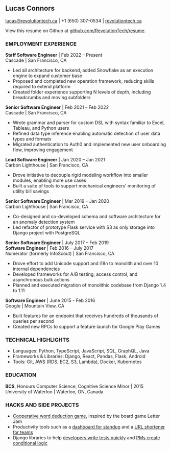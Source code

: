 ## Lucas Connors

lucas@revolutiontech.ca | +1 (650) 307-0534 | [revolutiontech.ca](https://revolutiontech.ca/)

View this resume on Github at [github.com/RevolutionTech/resume](https://github.com/RevolutionTech/resume).

### EMPLOYMENT EXPERIENCE

**Staff Software Engineer** | Feb 2022 – Present
<br />Cascade | San Francisco, CA

- Led all architecture for backend, added Snowflake as an execution engine to expand customer base
- Proposed and completed new operation framework, reducing skills required to extend platform
- Created folder experience supporting N levels of depth, including breadcrumbs and moving subfolders

**Senior Software Engineer** | Feb 2021 – Feb 2022
<br />Cascade | San Francisco, CA

- Wrote grammar and parser for custom DSL with syntax familiar to Excel, Tableau, and Python users
- Refined data type inference enabling automatic detection of user data types and formats
- Migrated authentication to Auth0 and implemented new user onboarding flow, improving engagement

**Lead Software Engineer** | Jan 2020 – Jan 2021
<br />Carbon Lighthouse | San Francisco, CA

- Drove initiative to decouple rigid modeling workflow into smaller modules, enabling more use cases
- Built a suite of tools to support mechanical engineers' monitoring of utility bill savings

**Senior Software Engineer** | Mar 2019 – Jan 2020
<br />Carbon Lighthouse | San Francisco, CA

- Co-designed and co-developed schema and software architecture for an anomaly detection system
- Led refactor of prototype Flask service with S3 as only storage into Django project with PostgreSQL

**Senior Software Engineer** | July 2017 – Feb 2019
<br />**Software Engineer** | Feb 2016 – July 2017
<br />Numerator (formerly InfoScout) | San Francisco, CA

- Drove effort to add Unicode support and i18n to monolith and over 10 internal dependencies
- Developed frameworks for A/B testing, access control, and asynchronous bulk actions
- Planned and executed migration of monolithic codebase from Django 1.4 to 1.11

**Software Engineer** | June 2015 - Feb 2016
<br />Google | Mountain View, CA

- Built features for an endpoint that receives hundreds of thousands of queries per second
- Created new RPCs to support a feature launch for Google Play Games

### TECHNICAL HIGHLIGHTS

- Languages: Python, TypeScript, JavaScript, SQL, GraphQL, Java
- Frameworks & Libraries: Django, React, Pandas, Flask, Android
- Tools: Git, AWS (RDS, EC2, S3, Lambda), Docker, Kubernetes

### EDUCATION

**BCS**, Honours Computer Science, Cognitive Science Minor | 2015
<br />University of Waterloo | Waterloo, ON, Canada

### HACKS AND SIDE PROJECTS

- [Cooperative word deduction game](https://github.com/RevolutionTech/letter-joy), inspired by the board game Letter Jam
- Productivity tools such as a [dashboard for standup](https://github.com/RevolutionTech/rooster) and a [URL shortener for teams](https://github.com/RevolutionTech/goslinks)
- Django libraries to help [developers write tests quickly](https://github.com/RevolutionTech/django-pigeon) and [PMs create conditional logic](https://github.com/RevolutionTech/django-conditions)
